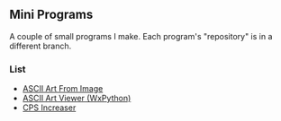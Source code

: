 ## Mini Programs

A couple of small programs I make. Each program's "repository" is in a different branch.

### List

- [ASCII Art From Image](https://github.com/LQR471814/MiniPrograms/tree/ASCII-Art-From-Image)
- [ASCII Art Viewer (WxPython)](https://github.com/LQR471814/MiniPrograms/tree/ASCII-Art-Viewer)
- [CPS Increaser](https://github.com/LQR471814/MiniPrograms/tree/CPS-Increase)
